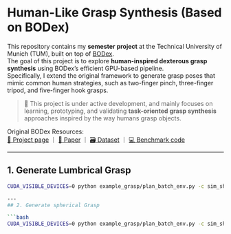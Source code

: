 #  Human-Like Grasp Synthesis (Based on BODex)

This repository contains my **semester project** at the Technical University of Munich (TUM), built on top of [BODex](https://github.com/JYChen18/BODex).  
The goal of this project is to explore **human-inspired dexterous grasp synthesis** using BODex’s efficient GPU-based pipeline.  
Specifically, I extend the original framework to generate grasp poses that mimic common human strategies, such as two-finger pinch, three-finger tripod, and five-finger hook grasps.

> 🔧 This project is under active development, and mainly focuses on learning, prototyping, and validating **task-oriented grasp synthesis** approaches inspired by the way humans grasp objects.

Original BODex Resources:  
[📄 Project page](https://pku-epic.github.io/BODex) ｜ [📑 Paper](https://arxiv.org/abs/2412.16490) ｜ [🗃️ Dataset](https://huggingface.co/datasets/JiayiChenPKU/BODex) ｜ [💻 Benchmark code](https://github.com/JYChen18/DexGraspBench)

---

## 1. Generate Lumbrical Grasp

```bash
CUDA_VISIBLE_DEVICES=0 python example_grasp/plan_batch_env.py -c sim_shadow/fc_lumbrical.yml -w

---
## 2. Generate spherical Grasp

```bash
CUDA_VISIBLE_DEVICES=0 python example_grasp/plan_batch_env.py -c sim_shadow/fc_spherical.yml -w 
